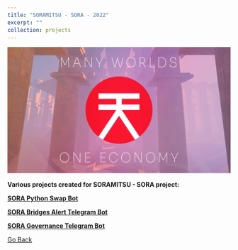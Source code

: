 ```yaml
---
title: "SORAMITSU - SORA - 2022"
excerpt: ""
collection: projects
---
```


<img src='/images/sora.jpg'>

**Various projects created for SORAMITSU - SORA project:**


**[SORA Python Swap Bot](https://github.com/tayjaf/Portfolio/tree/main/2022/SORA/sora-python-swap-bot)**

**[SORA Bridges Alert Telegram Bot](https://github.com/tayjaf/Portfolio/tree/main/2022/SORA/sora2-bridge-alerts-bot)**

**[SORA Governance Telegram Bot](https://github.com/tayjaf/Portfolio/tree/main/2022/SORA/sora-governance-telegram-bot)**



[Go Back](/projects/)




